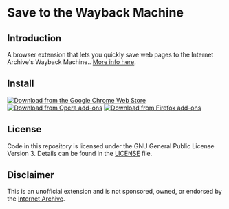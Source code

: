 # Save to the Wayback Machine

## Introduction

A browser extension that lets you quickly save web pages to the Internet Archive's Wayback Machine.. [More info here](https://verifiedjoseph.com/projects/save-to-the-wayback-machine).

## Install 
[![Download from the Google Chrome Web Store](https://verifiedjoseph.com/images/install/153px/chrome.png)](https://chrome.google.com/webstore/detail/save-to-the-wayback-machi/eebpioaailbjojmdbmlpomfgijnlcemk)
[![Download from Opera add-ons](https://verifiedjoseph.com/verifiedjoseph/install/153px/opera.png)](https://addons.opera.com/en/extensions/details/save-to-the-wayback-machine/?display=en)
[![Download from Firefox add-ons](https://verifiedjoseph.com/images/install/153px/firefox.png)](https://addons.mozilla.org/en-GB/firefox/addon/save-to-the-wayback-machine/)

## License

Code in this repository is licensed under the GNU General Public License Version 3. Details can be found in the [LICENSE](LICENSE) file. 

## Disclaimer

This is an unofficial extension and is not sponsored, owned, or endorsed by the [Internet Archive](https://archive.org).
